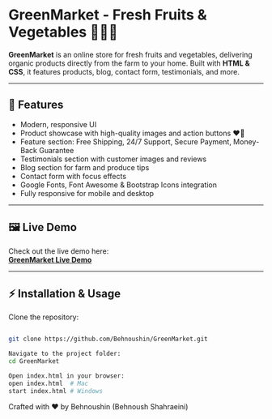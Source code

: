 # GreenMarket - Fresh Fruits & Vegetables 🥦🍊🍓

**GreenMarket** is an online store for fresh fruits and vegetables, delivering organic products directly from the farm to your home. Built with **HTML & CSS**, it features products, blog, contact form, testimonials, and more.

---

## 🌟 Features

- Modern, responsive UI
- Product showcase with high-quality images and action buttons ❤️🛒
- Feature section: Free Shipping, 24/7 Support, Secure Payment, Money-Back Guarantee
- Testimonials section with customer images and reviews
- Blog section for farm and produce tips
- Contact form with focus effects
- Google Fonts, Font Awesome & Bootstrap Icons integration
- Fully responsive for mobile and desktop

---

## 🖼️ Live Demo

Check out the live demo here:  
[**GreenMarket Live Demo**](https://Behnoushin.github.io/GreenMarket/)

---

## ⚡ Installation & Usage

Clone the repository:

```bash

git clone https://github.com/Behnoushin/GreenMarket.git

Navigate to the project folder:
cd GreenMarket

Open index.html in your browser:
open index.html  # Mac
start index.html # Windows

```

Crafted with ❤️ by Behnoushin (Behnoush Shahraeini)
